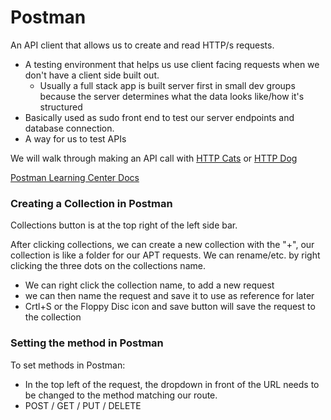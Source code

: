 # Postman

An API client that allows us to create and read HTTP/s requests.

- A testing environment that helps us use client facing requests when we don't have a client side built out.
  - Usually a full stack app is built server first in small dev groups because the server determines what the data looks like/how it's structured
- Basically used as sudo front end to test our server endpoints and database connection.
- A way for us to test APIs

We will walk through making an API call with [HTTP Cats](https://http.cat/) or [HTTP Dog](https://http.dog/)

[Postman Learning Center Docs](https://learning.postman.com/docs/introduction/overview/)


### Creating a Collection in Postman
Collections button is at the top right of the left side bar.

After clicking collections, we can create a new collection with the "+", our collection is like a folder for our APT requests. We can rename/etc. by right clicking the three dots on the collections name.
  - We can right click the collection name, to add a new request
  - we can then name the request and save it to use as reference for later
 - Crtl+S or the Floppy Disc icon and save button will save the request to the collection

### Setting the method in Postman

To set methods in Postman:
  - In the top left of the request, the dropdown in front of the URL needs to be changed to the method matching our route.
  - POST / GET / PUT / DELETE
